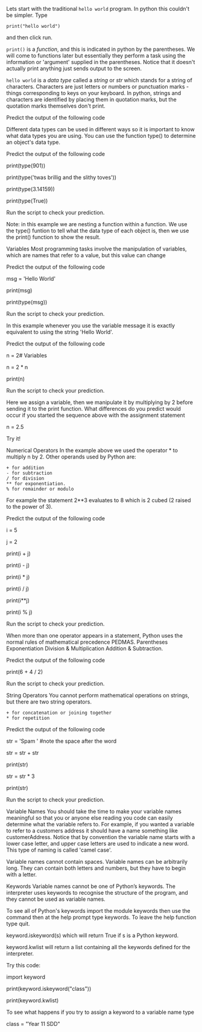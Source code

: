 Lets start with the traditional `hello world` program.
In python this couldn't be simpler. Type

`print("hello world")`

and then click run.

`print()` is a *function*, and this is indicated in python by the parentheses. We will come to functions later but essentially they perform a task using the information or 'argument' supplied in the parentheses. Notice that it doesn't actually print anything just sends output to the screen.

`hello world` is a *data type* called a *string* or *str* which stands for
 a string of characters.  Characters are just letters or numbers or
 punctuation marks - things corresponding to keys on your keyboard.
 In python, strings and characters are identified by placing them in quotation marks, but the quotation marks themselves don't print.

Predict the output of the following code


Different data types can be used in different ways so it is important to know what data types you are using. You can use the function type() to determine an object's data type.

Predict the output of the following code

print(type(901))

print(type('twas brillig and the slithy toves'))

print(type(3.14159))

print(type(True))

Run the script to check your prediction.

Note: in this example we are nesting a function within a function.  We use the type() funtion to tell what the data type of each object is, then we use the print() function to show the result.

Variables
Most programming tasks involve the manipulation of variables, which are names that refer to a value, but this value can change

Predict the output of the following code

msg = 'Hello World'

print(msg)

print(type(msg))

Run the script to check your prediction.

In this example whenever you use the variable message it is exactly equivalent to using the string 'Hello World'.

Predict the output of the following code

n = 2# Variables

n = 2 * n

print(n)

Run the script to check your prediction.

Here we assign a variable, then we manipulate it  by multiplying by 2 before sending it to the print function. What differences do you predict would occur if you started the sequence above with the assignment statement

n = 2.5

Try it!

Numerical Operators
In the example above we used the operator * to multiply n by 2.  Other operands used by Python are:

    + for addition
    - for subtraction
    / for division
    ** for exponentiation.
    % for remainder or modulo


For example the statement 2**3 evaluates to 8 which is 2 cubed (2 raised to the power of 3).

Predict the output of the following code

i = 5

j = 2


print(i + j)

print(i - j)

print(i * j)

print(i / j)

print(i**j)

print(i % j)

Run the script to check your prediction.

When more than one operator appears in a statement, Python uses the normal rules of mathematical precedence PEDMAS. Parentheses Exponentiation Division & Multiplication Addition & Subtraction.


Predict the output of the following code

print(6 + 4 / 2)

Run the script to check your prediction.

String Operators
You cannot perform mathematical operations on strings, but there are two string operators.

    + for concatenation or joining together
    * for repetition


Predict the output of the following code

str = 'Spam ' #note the space after the word

str = str + str

print(str)

str = str * 3

print(str)

Run the script to check your prediction.

Variable Names
You should take the time to make your variable names meaningful so that you or anyone else reading you code can easily determine what the variable refers to. For example, if you wanted a variable to refer to a customers address it should have a name something like customerAddress. Notice that by convention the variable name starts with a lower case letter, and upper case letters are used to indicate a new word. This type of naming is called 'camel case'.

Variable names cannot contain spaces. Variable names can be arbitrarily long. They can contain both letters and numbers, but they have to begin with a letter.

Keywords
Variable names cannot be one of Python’s keywords. The interpreter uses keywords to recognise the structure of the program, and they cannot be used as variable names.

To see all of Python's keywords import the module keywords then use the command
 then at the help prompt type keywords. To leave the help function type quit.

keyword.iskeyword(s) which will return True if s is a Python keyword.

keyword.kwlist will return a list containing all the keywords defined for the interpreter.

Try this code:

import keyword


print(keyword.iskeyword("class"))


print(keyword.kwlist)


To see what happens if you try to assign a keyword to a variable name type

class = "Year 11 SDD"



</html>
